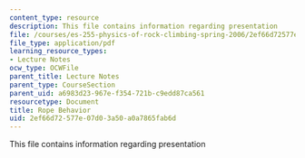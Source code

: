 ```yaml
---
content_type: resource
description: This file contains information regarding presentation
file: /courses/es-255-physics-of-rock-climbing-spring-2006/2ef66d72577e07d03a50a0a7865fab6d_MITES_255S06_rope_behav.pdf
file_type: application/pdf
learning_resource_types:
- Lecture Notes
ocw_type: OCWFile
parent_title: Lecture Notes
parent_type: CourseSection
parent_uid: a6983d23-967e-f354-721b-c9edd87ca561
resourcetype: Document
title: Rope Behavior
uid: 2ef66d72-577e-07d0-3a50-a0a7865fab6d
---
```

This file contains information regarding presentation


